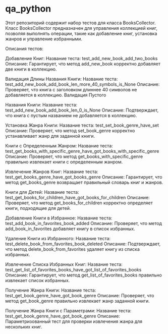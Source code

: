 # qa_python

Этот репозиторий содержит набор тестов для класса BooksCollector. Класс BooksCollector предназначен для управления коллекцией книг, позволяя выполнять операции, такие как добавление книг, установка жанров и управление избранными.

Описания тестов:

Добавление Книг:
Название теста: test_add_new_book_add_two_books
Описание: Гарантирует, что метод add_new_book корректно добавляет две книги в коллекцию.

Валидация Длины Названия Книги:
Название теста: test_add_new_book_add_book_len_more_40_symbols_is_None
Описание: Проверяет, что книга с заголовком длиннее 40 символов не добавляется в коллекцию.
Валидация Пустого 

Названия Книги:
Название теста: test_add_new_book_add_book_len_0_is_None
Описание: Подтверждает, что книга с пустым названием не добавляется в коллекцию.

Установка Жанра Книги:
Название теста: test_set_book_genre_have_set
Описание: Проверяет, что метод set_book_genre корректно устанавливает жанр для заданной книги.

Книги с Определенным Жанром:
Название теста: test_get_books_with_specific_genre_have_got_books_with_specific_genre
Описание: Проверяет, что метод get_books_with_specific_genre правильно извлекает книги с определенным жанром.

Извлечение Жанров Книг:
Название теста: test_get_books_genre_have_got_books_genre
Описание: Гарантирует, что метод get_books_genre возвращает правильный словарь книг и жанров.

Книги для Детей:
Название теста: test_get_books_for_children_have_got_books_for_children
Описание: Проверяет, что метод get_books_for_children корректно определяет книги, подходящие для детей.

Добавление Книги в Избранное:
Название теста: test_add_book_in_favorites_book_added
Описание: Проверяет, что метод add_book_in_favorites добавляет книгу в список избранных.

Удаление Книги из Избранного:
Название теста: test_delete_book_from_favorites_book_deleted
Описание: Подтверждает, что метод delete_book_from_favorites удаляет книгу из списка избранных.

Извлечение Списка Избранных Книг:
Название теста: test_get_list_of_favorites_books_have_got_list_of_favorites_books
Описание: Гарантирует, что метод get_list_of_favorites_books правильно извлекает список избранных.

Получение Жанра Книги:
Название теста: test_get_book_genre_have_got_book_genre
Описание: Проверяет, что метод get_book_genre правильно извлекает жанр заданной книги.

Получение Жанра Книги с Параметрами:
Название теста: test_get_book_genre_have_got_book_genre
Описание: Параметризованный тест для проверки извлечения жанра для нескольких книг.